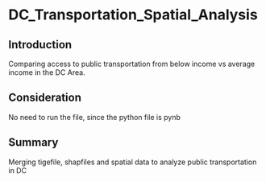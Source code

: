 # DC_Transportation_Spatial_Analysis

## Introduction 
Comparing access to public transportation from below income vs average income in the DC Area.

## Consideration 
No need to run the file, since the python file is pynb

## Summary
Merging tigefile, shapfiles and spatial data to analyze public transportation in DC
